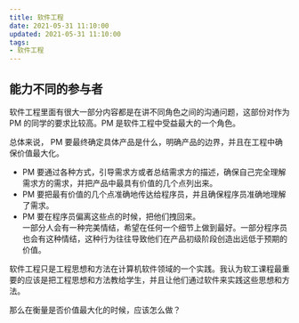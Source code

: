 ```yaml
---
title: 软件工程
date: 2021-05-31 11:10:00
updated: 2021-05-31 11:10:00
tags:
- 软件工程
---
```


## 能力不同的参与者

软件工程里面有很大一部分内容都是在讲不同角色之间的沟通问题，这部份对作为 PM 的同学的要求比较高。PM 是软件工程中受益最大的一个角色。

<!-- more -->

总体来说， PM 要最终确定具体产品是什么，明确产品的边界，并且在工程中确保价值最大化。

- PM 要通过各种方式，引导需求方或者总结需求方的描述，确保自己完全理解需求方的需求，并把产品中最具有价值的几个点列出来。
- PM 要把最有价值的几个点准确地传达给程序员，并且确保程序员准确地理解了需求。
- PM 要在程序员偏离这些点的时候，把他们拽回来。  
  一部分人会有一种完美情结，希望在任何一个细节上做到最好。一部分程序员也会有这种情结，这种行为往往导致他们在产品初级阶段创造出远低于预期的价值。

软件工程只是工程思想和方法在计算机软件领域的一个实践。我认为软工课程最重要的应该是把工程思想和方法教给学生，并且让他们通过软件来实践这些思想和方法。

那么在衡量是否价值最大化的时候，应该怎么做？